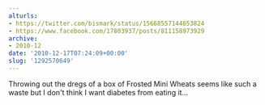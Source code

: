 ```yaml
---
alturls:
- https://twitter.com/bismark/status/15668557144653824
- https://www.facebook.com/17803937/posts/811158973929
archive:
- 2010-12
date: '2010-12-17T07:24:09+00:00'
slug: '1292570649'
---
```


Throwing out the dregs of a box of Frosted Mini Wheats seems like such a waste but I don't think I want diabetes from eating it...

